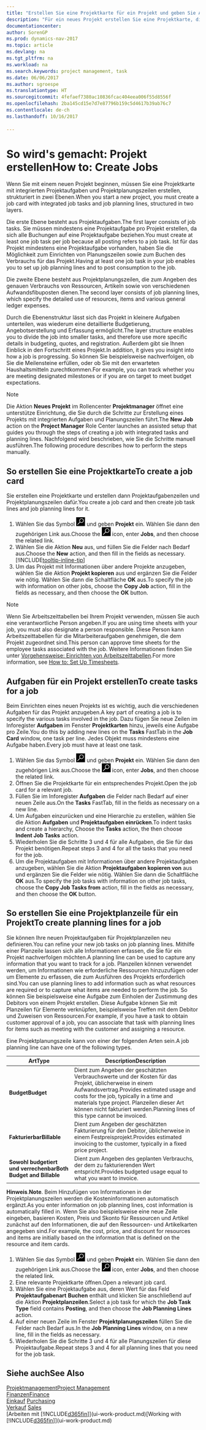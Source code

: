 ```yaml
---
title: "Erstellen Sie eine Projektkarte für ein Projekt und geben Sie Aufgaben an"
description: "Für ein neues Projekt erstellen Sie eine Projektkarte, die Projektaufgaben und enthält Planungszeilen erstellt, um Ihnen zu helfen, Status und Budgets zu verwalten."
documentationcenter: 
author: SorenGP
ms.prod: dynamics-nav-2017
ms.topic: article
ms.devlang: na
ms.tgt_pltfrm: na
ms.workload: na
ms.search.keywords: project management, task
ms.date: 06/06/2017
ms.author: sgroespe
ms.translationtype: HT
ms.sourcegitcommit: 4fefaef7380ac10836fcac404eea006f55d8556f
ms.openlocfilehash: 2ba145cd15e7d7e87796b159c5d4617b39ab76c7
ms.contentlocale: de-ch
ms.lasthandoff: 10/16/2017

---
```

# <a name="how-to-create-jobs"></a><span data-ttu-id="97071-103">So wird's gemacht: Projekt erstellen</span><span class="sxs-lookup"><span data-stu-id="97071-103">How to: Create Jobs</span></span>
<span data-ttu-id="97071-104">Wenn Sie mit einem neuen Projekt beginnen, müssen Sie eine Projektkarte mit integrierten Projektaufgaben und Projektplanungszeilen erstellen, strukturiert in zwei Ebenen.</span><span class="sxs-lookup"><span data-stu-id="97071-104">When you start a new project, you must create a job card with integrated job tasks and job planning lines, structured in two layers.</span></span>  

<span data-ttu-id="97071-105">Die erste Ebene besteht aus Projektaufgaben.</span><span class="sxs-lookup"><span data-stu-id="97071-105">The first layer consists of job tasks.</span></span> <span data-ttu-id="97071-106">Sie müssen mindestens eine Projektaufgabe pro Projekt erstellen, da sich alle Buchungen auf eine Projektaufgabe beziehen.</span><span class="sxs-lookup"><span data-stu-id="97071-106">You must create at least one job task per job because all posting refers to a job task.</span></span> <span data-ttu-id="97071-107">Ist für das Projekt mindestens eine Projektaufgabe vorhanden, haben Sie die Möglichkeit zum Einrichten von Planungszeilen sowie zum Buchen des Verbrauchs für das Projekt.</span><span class="sxs-lookup"><span data-stu-id="97071-107">Having at least one job task in your job enables you to set up job planning lines and to post consumption to the job.</span></span>

<span data-ttu-id="97071-108">Die zweite Ebene besteht aus Projektplanungszeilen, die zum Angeben des genauen Verbrauchs von Ressourcen, Artikeln sowie von verschiedenen Aufwandsfibuposten dienen.</span><span class="sxs-lookup"><span data-stu-id="97071-108">The second layer consists of job planning lines, which specify the detailed use of resources, items and various general ledger expenses.</span></span>

<span data-ttu-id="97071-109">Durch die Ebenenstruktur lässt sich das Projekt in kleinere Aufgaben unterteilen, was wiederum eine detaillierte Budgetierung, Angebotserstellung und Erfassung ermöglicht.</span><span class="sxs-lookup"><span data-stu-id="97071-109">The layer structure enables you to divide the job into smaller tasks, and therefore use more specific details in budgeting, quotes, and registration.</span></span> <span data-ttu-id="97071-110">Außerdem gibt sie Ihnen Einblick in den Fortschritt eines Projekt.</span><span class="sxs-lookup"><span data-stu-id="97071-110">In addition, it gives you insight into how a job is progressing.</span></span> <span data-ttu-id="97071-111">So können Sie beispielsweise nachverfolgen, ob Sie die Meilensteine erfüllen, oder ob Sie mit den erwarteten Haushaltsmitteln zurechtkommen.</span><span class="sxs-lookup"><span data-stu-id="97071-111">For example, you can track whether you are meeting designated milestones or if you are on target to meet budget expectations.</span></span>

> [!NOTE]  
>   <span data-ttu-id="97071-112">Die Aktion **Neues Projekt** im Rollencenter **Projektmanager** öffnet eine unterstütze Einrichtung, die Sie durch die Schritte zur Erstellung eines Projekts mit integrierten Aufgaben und Planungszeilen führt.</span><span class="sxs-lookup"><span data-stu-id="97071-112">The **New Job** action on the **Project Manager** Role Center launches an assisted setup that guides you through the steps of creating a job with integrated tasks and planning lines.</span></span> <span data-ttu-id="97071-113">Nachfolgend wird beschrieben, wie Sie die Schritte manuell ausführen.</span><span class="sxs-lookup"><span data-stu-id="97071-113">The following procedure describes how to perform the steps manually.</span></span>

## <a name="to-create-a-job-card"></a><span data-ttu-id="97071-114">So erstellen Sie eine Projektkarte</span><span class="sxs-lookup"><span data-stu-id="97071-114">To create a job card</span></span>
<span data-ttu-id="97071-115">Sie erstellen eine Projektkarte und erstellen dann Projektaufgabenzeilen und Projektplanungszeilen dafür.</span><span class="sxs-lookup"><span data-stu-id="97071-115">You create a job card and then create job task lines and job planning lines for it.</span></span>

1. <span data-ttu-id="97071-116">Wählen Sie das Symbol ![Nach Seite oder Bericht suchen](media/ui-search/search_small.png "Nach Seite oder Bericht suchen") und geben **Projekt** ein. Wählen Sie dann den zugehörigen Link aus.</span><span class="sxs-lookup"><span data-stu-id="97071-116">Choose the ![Search for Page or Report](media/ui-search/search_small.png "Search for Page or Report icon") icon, enter **Jobs**, and then choose the related link.</span></span>  
2. <span data-ttu-id="97071-117">Wählen Sie die Aktion **Neu** aus, und füllen Sie die Felder nach Bedarf aus.</span><span class="sxs-lookup"><span data-stu-id="97071-117">Choose the **New** action, and then fill in the fields as necessary.</span></span> [!INCLUDE[tooltip-inline-tip](includes/tooltip-inline-tip_md.md)]
3. <span data-ttu-id="97071-118">Um das Projekt mit Informationen über andere Projekte anzugeben, wählen Sie die Aktion **Projekt kopieren** aus und ergänzen Sie die Felder wie nötig. Wählen Sie dann die Schaltfläche **OK** aus.</span><span class="sxs-lookup"><span data-stu-id="97071-118">To specify the job with information on other jobs, choose the **Copy Job** action, fill in the fields as necessary, and then choose the **OK** button.</span></span>

> [!NOTE]  
>   <span data-ttu-id="97071-119">Wenn Sie Arbeitszeittabellen bei Ihrem Projekt verwenden, müssen Sie auch eine verantwortliche Person angeben.</span><span class="sxs-lookup"><span data-stu-id="97071-119">If you are using time sheets with your job, you must also designate a person responsible.</span></span> <span data-ttu-id="97071-120">Diese Person kann Arbeitszeittabellen für die Mitarbeiteraufgaben genehmigen, die dem Projekt zugeordnet sind.</span><span class="sxs-lookup"><span data-stu-id="97071-120">This person can approve time sheets for the employee tasks associated with the job.</span></span> <span data-ttu-id="97071-121">Weitere Informationen finden Sie unter [Vorgehensweise: Einrichten von Arbeitszeittabellen](projects-how-setup-time-sheets.md).</span><span class="sxs-lookup"><span data-stu-id="97071-121">For more information, see [How to: Set Up Timesheets](projects-how-setup-time-sheets.md).</span></span>

## <a name="to-create-tasks-for-a-job"></a><span data-ttu-id="97071-122">Aufgaben für ein Projekt erstellen</span><span class="sxs-lookup"><span data-stu-id="97071-122">To create tasks for a job</span></span>
<span data-ttu-id="97071-123">Beim Einrichten eines neuen Projekts ist es wichtig, auch die verschiedenen Aufgaben für das Projekt anzugeben.</span><span class="sxs-lookup"><span data-stu-id="97071-123">A key part of creating a job is to specify the various tasks involved in the job.</span></span> <span data-ttu-id="97071-124">Dazu fügen Sie neue Zeilen im Inforegister **Aufgaben** im Fenster **Projektkarten** hinzu, jeweils eine Aufgabe pro Zeile.</span><span class="sxs-lookup"><span data-stu-id="97071-124">You do this by adding new lines on the **Tasks** FastTab in the **Job Card** window, one task per line.</span></span> <span data-ttu-id="97071-125">Jedes Objekt muss mindestens eine Aufgabe haben.</span><span class="sxs-lookup"><span data-stu-id="97071-125">Every job must have at least one task.</span></span>

1. <span data-ttu-id="97071-126">Wählen Sie das Symbol ![Nach Seite oder Bericht suchen](media/ui-search/search_small.png "Nach Seite oder Bericht suchen") und geben **Projekt** ein. Wählen Sie dann den zugehörigen Link aus.</span><span class="sxs-lookup"><span data-stu-id="97071-126">Choose the ![Search for Page or Report](media/ui-search/search_small.png "Search for Page or Report icon") icon, enter **Jobs**, and then choose the related link.</span></span>
2. <span data-ttu-id="97071-127">Öffnen Sie die Projektkarte für ein entsprechendes Projekt.</span><span class="sxs-lookup"><span data-stu-id="97071-127">Open the job card for a relevant job.</span></span>
3. <span data-ttu-id="97071-128">Füllen Sie im Inforegister **Aufgaben** die Felder nach Bedarf auf einer neuen Zeile aus.</span><span class="sxs-lookup"><span data-stu-id="97071-128">On the **Tasks** FastTab, fill in the fields as necessary on a new line.</span></span>
4. <span data-ttu-id="97071-129">Um Aufgaben einzurücken und eine Hierarchie zu erstellen, wählen Sie die Aktion **Aufgaben** und **Projektaufgaben einrücken**.</span><span class="sxs-lookup"><span data-stu-id="97071-129">To indent tasks and create a hierarchy, Choose the **Tasks** action, the then choose **Indent Job Tasks** action.</span></span>
5. <span data-ttu-id="97071-130">Wiederholen Sie die Schritte 3 und 4 für alle Aufgaben, die Sie für das Projekt benötigen.</span><span class="sxs-lookup"><span data-stu-id="97071-130">Repeat steps 3 and 4 for all the tasks that you need for the job.</span></span>
6. <span data-ttu-id="97071-131">Um die Projektaufgaben mit Informationen über andere Projektaufgaben anzugeben, wählen Sie die Aktion **Projektaufgaben kopieren von** aus und ergänzen Sie die Felder wie nötig. Wählen Sie dann die Schaltfläche **OK** aus.</span><span class="sxs-lookup"><span data-stu-id="97071-131">To specify the job tasks with information on other job tasks, choose the **Copy Job Tasks from** action, fill in the fields as necessary, and then choose the **OK** button.</span></span>

## <a name="to-create-planning-lines-for-a-job"></a><span data-ttu-id="97071-132">So erstellen Sie eine Projektplanzeile für ein Projekt</span><span class="sxs-lookup"><span data-stu-id="97071-132">To create planning lines for a job</span></span>
<span data-ttu-id="97071-133">Sie können Ihre neuen Projektaufgaben für Projektplanzeilen neu definieren.</span><span class="sxs-lookup"><span data-stu-id="97071-133">You can refine your new job tasks on job planning lines.</span></span> <span data-ttu-id="97071-134">Mithilfe einer Planzeile lassen sich alle Informationen erfassen, die Sie für ein Projekt nachverfolgen möchten.</span><span class="sxs-lookup"><span data-stu-id="97071-134">A planning line can be used to capture any information that you want to track for a job.</span></span> <span data-ttu-id="97071-135">Planzeilen können verwendet werden, um Informationen wie erforderliche Ressourcen hinzuzufügen oder um Elemente zu erfassen, die zum Ausführen des Projekts erforderlich sind.</span><span class="sxs-lookup"><span data-stu-id="97071-135">You can use planning lines to add information such as what resources are required or to capture what items are needed to perform the job.</span></span> <span data-ttu-id="97071-136">So können Sie beispielsweise eine Aufgabe zum Einholen der Zustimmung des Debitors von einem Projekt erstellen. Diese Aufgabe können Sie mit Planzeilen für Elemente verknüpfen, beispielsweise Treffen mit dem Debitor und Zuweisen von Ressourcen.</span><span class="sxs-lookup"><span data-stu-id="97071-136">For example, if you have a task to obtain customer approval of a job, you can associate that task with planning lines for items such as meeting with the customer and assigning a resource.</span></span>  

<span data-ttu-id="97071-137">Eine Projektplanungszeile kann von einer der folgenden Arten sein.</span><span class="sxs-lookup"><span data-stu-id="97071-137">A job planning line can have one of the following types.</span></span>  

| <span data-ttu-id="97071-138">Art</span><span class="sxs-lookup"><span data-stu-id="97071-138">Type</span></span> | <span data-ttu-id="97071-139">Description</span><span class="sxs-lookup"><span data-stu-id="97071-139">Description</span></span> |
| --- | --- |
| <span data-ttu-id="97071-140">**Budget**</span><span class="sxs-lookup"><span data-stu-id="97071-140">**Budget**</span></span> |<span data-ttu-id="97071-141">Dient zum Angeben der geschätzten Verbrauchswerte und der Kosten für das Projekt, üblicherweise in einem Aufwandsvertrag.</span><span class="sxs-lookup"><span data-stu-id="97071-141">Provides estimated usage and costs for the job, typically in a time and materials type project.</span></span> <span data-ttu-id="97071-142">Planzeilen dieser Art können nicht fakturiert werden.</span><span class="sxs-lookup"><span data-stu-id="97071-142">Planning lines of this type cannot be invoiced.</span></span> |
| <span data-ttu-id="97071-143">**Fakturierbar**</span><span class="sxs-lookup"><span data-stu-id="97071-143">**Billable**</span></span> |<span data-ttu-id="97071-144">Dient zum Angeben der geschätzten Fakturierung für den Debitor, üblicherweise in einem Festpreisprojekt.</span><span class="sxs-lookup"><span data-stu-id="97071-144">Provides estimated invoicing to the customer, typically in a fixed price project.</span></span> |
| <span data-ttu-id="97071-145">**Sowohl budgetiert und verrechenbar**</span><span class="sxs-lookup"><span data-stu-id="97071-145">**Both Budget and Billable**</span></span> |<span data-ttu-id="97071-146">Dient zum Angeben des geplanten Verbrauchs, der dem zu fakturierenden Wert entspricht.</span><span class="sxs-lookup"><span data-stu-id="97071-146">Provides budgeted usage equal to what you want to invoice.</span></span> |

<span data-ttu-id="97071-147">**Hinweis**.</span><span class="sxs-lookup"><span data-stu-id="97071-147">**Note**.</span></span> <span data-ttu-id="97071-148">Beim Hinzufügen von Informationen in der Projektplanungszeilen werden die Kosteninformationen automatisch ergänzt.</span><span class="sxs-lookup"><span data-stu-id="97071-148">As you enter information on job planning lines, cost information is automatically filled in.</span></span> <span data-ttu-id="97071-149">Wenn Sie also beispielsweise eine neue Zeile eingeben, basieren Kosten, Preis und Skonto für Ressourcen und Artikel zunächst auf den Informationen, die auf den Ressourcen- und Artikelkarten angegeben sind.</span><span class="sxs-lookup"><span data-stu-id="97071-149">For example, the cost, price, and discount for resources and items are initially based on the information that is defined on the resource and item cards.</span></span>

1. <span data-ttu-id="97071-150">Wählen Sie das Symbol ![Nach Seite oder Bericht suchen](media/ui-search/search_small.png "Nach Seite oder Bericht suchen") und geben **Projekt** ein. Wählen Sie dann den zugehörigen Link aus.</span><span class="sxs-lookup"><span data-stu-id="97071-150">Choose the ![Search for Page or Report](media/ui-search/search_small.png "Search for Page or Report icon") icon, enter **Jobs**, and then choose the related link.</span></span>
2. <span data-ttu-id="97071-151">Eine relevante Projektkarte öffnen.</span><span class="sxs-lookup"><span data-stu-id="97071-151">Open a relevant job card.</span></span>
3. <span data-ttu-id="97071-152">Wählen Sie eine Projektaufgabe aus, deren Wert für das Feld **Projektaufgabenart** **Buchen** enthält und klicken Sie anschließend auf die Aktion **Projektplanzeilen**.</span><span class="sxs-lookup"><span data-stu-id="97071-152">Select a job task for which the **Job Task Type** field contains **Posting**, and then choose the **Job Planning Lines** action.</span></span>  
4. <span data-ttu-id="97071-153">Auf einer neuen Zeile im Fenster **Projektplanungszeilen** füllen Sie die Felder nach Bedarf aus.</span><span class="sxs-lookup"><span data-stu-id="97071-153">In the **Job Planning Lines** window, on a new line, fill in the fields as necessary.</span></span>
5. <span data-ttu-id="97071-154">Wiederholen Sie die Schritte 3 und 4 für alle Planungszeilen für diese Projektaufgabe.</span><span class="sxs-lookup"><span data-stu-id="97071-154">Repeat steps 3 and 4 for all planning lines that you need for the job task.</span></span>

## <a name="see-also"></a><span data-ttu-id="97071-155">Siehe auch</span><span class="sxs-lookup"><span data-stu-id="97071-155">See Also</span></span>
[<span data-ttu-id="97071-156">Projektmanagement</span><span class="sxs-lookup"><span data-stu-id="97071-156">Project Management</span></span>](projects-manage-projects.md)  
[<span data-ttu-id="97071-157">Finanzen</span><span class="sxs-lookup"><span data-stu-id="97071-157">Finance</span></span>](finance.md)  
<span data-ttu-id="97071-158">[Einkauf](purchasing-manage-purchasing.md)       </span><span class="sxs-lookup"><span data-stu-id="97071-158">[Purchasing](purchasing-manage-purchasing.md)       </span></span>  
<span data-ttu-id="97071-159">[Verkauf](sales-manage-sales.md)    </span><span class="sxs-lookup"><span data-stu-id="97071-159">[Sales](sales-manage-sales.md)    </span></span>  
<span data-ttu-id="97071-160">[Arbeiten mit [!INCLUDE[d365fin](includes/d365fin_md.md)]](ui-work-product.md)</span><span class="sxs-lookup"><span data-stu-id="97071-160">[Working with [!INCLUDE[d365fin](includes/d365fin_md.md)]](ui-work-product.md)</span></span>  

